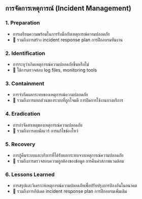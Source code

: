 
## การจัดการเหตุการณ์ (Incident Management)

### 1. Preparation

- การเตรียมความพร้อมในการรับมือกับเหตุการณ์ความปลอดภัย
- 📝 รวมถึงการสร้าง incident response plan การฝึกอบรมทีมงาน

### 2. Identification

- การระบุว่าเกิดเหตุการณ์ความปลอดภัยขึ้นหรือไม่
- 📝 ใช้การตรวจสอบ log files, monitoring tools

### 3. Containment

- การจำกัดผลกระทบของเหตุการณ์ความปลอดภัย
- 📝 รวมถึงการแยกส่วนของระบบที่ถูกโจมตี การปิดการใช้งานบางบริการ

### 4. Eradication

- การกำจัดสาเหตุของเหตุการณ์ความปลอดภัย
- 📝 รวมถึงการลบมัลแวร์ การแก้ไขช่องโหว่

### 5. Recovery

- การกู้คืนระบบและบริการที่ได้รับผลกระทบจากเหตุการณ์ความปลอดภัย
- 📝 รวมถึงการตรวจสอบความถูกต้องของข้อมูล การคืนค่าสภาพแวดล้อม

### 6. Lessons Learned

- การสรุปและวิเคราะห์เหตุการณ์ความปลอดภัยเพื่อปรับปรุงการป้องกันในอนาคต
- 📝 รวมถึงการอัปเดต incident response plan การฝึกอบรมเพิ่มเติม
